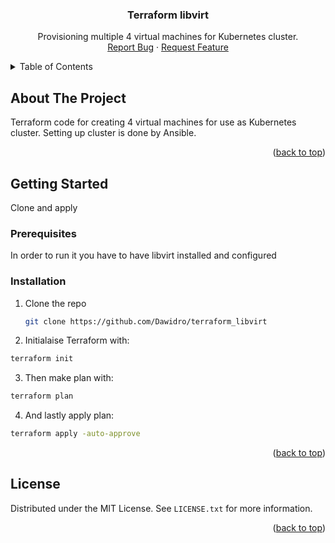 <h3 align="center">Terraform libvirt</h3>

  <p align="center">
    Provisioning multiple 4 virtual machines for Kubernetes cluster.
    <br />
    <a href="https://github.com/github_username/repo_name/issues">Report Bug</a>
    ·
    <a href="https://github.com/github_username/repo_name/issues">Request Feature</a>
  </p>
</div>



<!-- TABLE OF CONTENTS -->
<details>
  <summary>Table of Contents</summary>
  <ol>
    <li>
      <a href="#about-the-project">About The Project</a>
    </li>
    <li>
      <a href="#getting-started">Getting Started</a>
      <ul>
        <li><a href="#prerequisites">Prerequisites</a></li>
        <li><a href="#installation">Installation</a></li>
      </ul>
    </li>
    <li><a href="#license">License</a></li>
  </ol>
</details>



<!-- ABOUT THE PROJECT -->
## About The Project
Terraform code for creating 4 virtual machines for use  as Kubernetes cluster. Setting up cluster is done by Ansible.

<p align="right">(<a href="#readme-top">back to top</a>)</p>


<!-- GETTING STARTED -->
## Getting Started

Clone and apply

### Prerequisites

In order to run it you have to have libvirt installed and configured

### Installation

1. Clone the repo
   ```sh
   git clone https://github.com/Dawidro/terraform_libvirt
   ```
2. Initialaise Terraform with:
  ```sh
  terraform init
  ```
3. Then make plan with:
  ```sh
  terraform plan
  ```
4. And lastly apply plan:
  ```sh
  terraform apply -auto-approve
  ```


<p align="right">(<a href="#readme-top">back to top</a>)</p>


<!-- LICENSE -->
## License

Distributed under the MIT License. See `LICENSE.txt` for more information.

<p align="right">(<a href="#readme-top">back to top</a>)</p>
